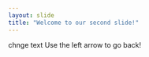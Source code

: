 ```yaml
---
layout: slide
title: "Welcome to our second slide!"
---
```

chnge text
Use the left arrow to go back!

